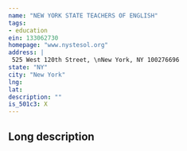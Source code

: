 ```yaml
---
name: "NEW YORK STATE TEACHERS OF ENGLISH"
tags:
- education
ein: 133062730
homepage: "www.nystesol.org"
address: |
 525 West 120th Street, \nNew York, NY 100276696
state: "NY"
city: "New York"
lng: 
lat: 
description: ""
is_501c3: X
---
```


## Long description


